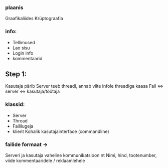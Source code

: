 ### plaanis
Graafikaliides
Krüptograafia

### info:
- Tellimused
- Lao sisu
- Login info
- kommentaarid

## Step 1:

Kasutaja pärib
Server teeb threadi, annab viite infole threadiga kaasa
Fail ⇔ server ⇔ kasutaja/töötaja

### klassid:
- Server
- Thread
- Faililugeja
- klient
    Kohalik kasutajainterface (commandline)

### failide formaat ->
  Serveri ja kasutaja vaheline kommunikatsioon
nt Nimi, hind, tootenumber, viide kommentaaridele / reklaamlehele

